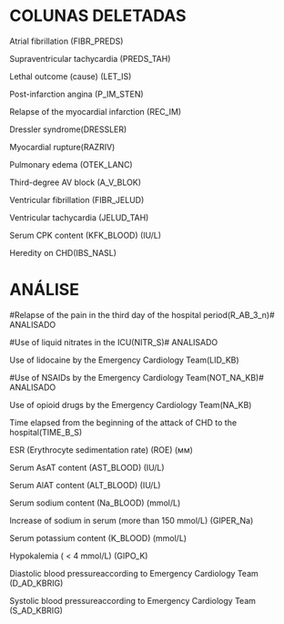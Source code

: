 # COLUNAS DELETADAS

Atrial fibrillation (FIBR_PREDS)

Supraventricular tachycardia (PREDS_TAH)

Lethal outcome (cause) (LET_IS)

Post-infarction angina (P_IM_STEN)

Relapse of the myocardial infarction (REC_IM)

Dressler syndrome(DRESSLER)

Myocardial rupture(RAZRIV)

Pulmonary edema (OTEK_LANC)

Third-degree AV block (A_V_BLOK)

Ventricular fibrillation (FIBR_JELUD)

Ventricular tachycardia (JELUD_TAH)

Serum CPK content (KFK_BLOOD) (IU/L)

Heredity on CHD(IBS_NASL)

# ANÁLISE

#Relapse of the pain in the third day of the hospital period(R_AB_3_n)# ANALISADO

#Use of liquid nitrates in the ICU(NITR_S)# ANALISADO

Use of lidocaine by the Emergency Cardiology Team(LID_KB)

#Use of NSAIDs by the Emergency Cardiology Team(NOT_NA_KB)# ANALISADO

Use of opioid drugs by the Emergency Cardiology Team(NA_KB)

Time elapsed from the beginning of the attack of CHD to the hospital(TIME_B_S)

ESR (Erythrocyte sedimentation rate) (ROE) (мм)

Serum AsAT content (AST_BLOOD) (IU/L)

Serum AlAT content (ALT_BLOOD) (IU/L)

Serum sodium content (Na_BLOOD) (mmol/L)

Increase of sodium in serum (more than 150 mmol/L) (GIPER_Na)

Serum potassium content (K_BLOOD) (mmol/L)

Hypokalemia ( < 4 mmol/L) (GIPO_K)

Diastolic blood pressureaccording to Emergency Cardiology Team (D_AD_KBRIG)

Systolic blood pressureaccording to Emergency Cardiology Team (S_AD_KBRIG)
